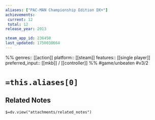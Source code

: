 ```yaml
---
aliases: ["PAC-MAN Championship Edition DX+"]
achievements:
 current: 12
 total: 12
release_year: 2013

steam_app_id: 236450
last_updated: 1750038664
---
```

%%
genres:: [[action]]
platform:: [[steam]]
features:: [[single player]]
preferred_input:: [[mkb]] / [[controller]]
%%
#game/unbeaten
#v3/2

# `=this.aliases[0]`
## Related Notes
`$=dv.view("attachments/related_notes")`